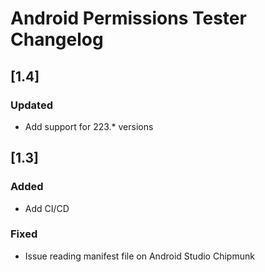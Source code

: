 # Android Permissions Tester Changelog

## [1.4]
### Updated
- Add support for 223.* versions

## [1.3]
### Added
- Add CI/CD

### Fixed
- Issue reading manifest file on Android Studio Chipmunk
